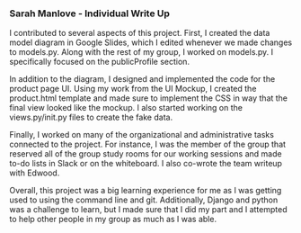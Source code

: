 ### Sarah Manlove - Individual Write Up

I contributed to several aspects of this project. First, I created the data model diagram in Google Slides, which I edited whenever we made changes to models.py. Along with the rest of my group, I worked on models.py. I specifically focused on the publicProfile section. 

In addition to the diagram, I designed and implemented the code for the product page UI. Using my work from the UI Mockup, I created the product.html template and made sure to implement the CSS in way that the final view looked like the mockup. I also started working on the views.py/init.py files to create the fake data. 

Finally, I worked on many of the organizational and administrative tasks connected to the project. For instance, I was the member of the group that reserved all of the group study rooms for our working sessions and made to-do lists in Slack or on the whiteboard. I also co-wrote the team writeup with Edwood. 

Overall, this project was a big learning experience for me as I was getting used to using the command line and git. Additionally, Django and python was a challenge to learn, but I made sure that I did my part and I attempted to help other people in my group as much as I was able.
